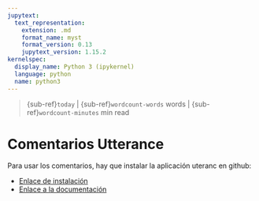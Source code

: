```yaml
---
jupytext:
  text_representation:
    extension: .md
    format_name: myst
    format_version: 0.13
    jupytext_version: 1.15.2
kernelspec:
  display_name: Python 3 (ipykernel)
  language: python
  name: python3
---
```


> {sub-ref}`today` | {sub-ref}`wordcount-words` words | {sub-ref}`wordcount-minutes` min read

# Comentarios Utterance


Para usar los comentarios, hay que instalar la aplicación uteranc en github: 

- [Enlace de instalación](https://github.com/apps/utterances)
- [Enlace a la documentación](https://utteranc.es/#configuration)